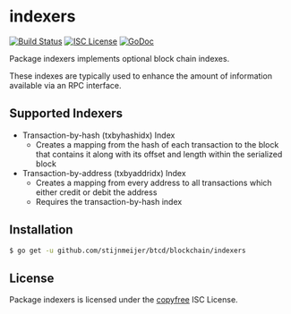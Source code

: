 indexers
========

[![Build Status](https://travis-ci.org/stijnmeijer/btcd.png?branch=master)](https://travis-ci.org/stijnmeijer/btcd)
[![ISC License](http://img.shields.io/badge/license-ISC-blue.svg)](http://copyfree.org)
[![GoDoc](https://godoc.org/github.com/stijnmeijer/btcd/blockchain/indexers?status.png)](http://godoc.org/github.com/stijnmeijer/btcd/blockchain/indexers)

Package indexers implements optional block chain indexes.

These indexes are typically used to enhance the amount of information available
via an RPC interface.

## Supported Indexers

- Transaction-by-hash (txbyhashidx) Index
  - Creates a mapping from the hash of each transaction to the block that
    contains it along with its offset and length within the serialized block
- Transaction-by-address (txbyaddridx) Index
  - Creates a mapping from every address to all transactions which either credit
    or debit the address
  - Requires the transaction-by-hash index

## Installation

```bash
$ go get -u github.com/stijnmeijer/btcd/blockchain/indexers
```

## License

Package indexers is licensed under the [copyfree](http://copyfree.org) ISC
License.
